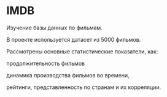 # IMDB
Изучение базы данных по фильмам.

В проекте используется датасет из 5000 фильмов.

Рассмотрены основные статистические показатели, как:

 продолжительность фильмов
 
 динамика производства фильмов во времени,
 
 рейтинги, представленность по странам и их корреляции.
 
 
